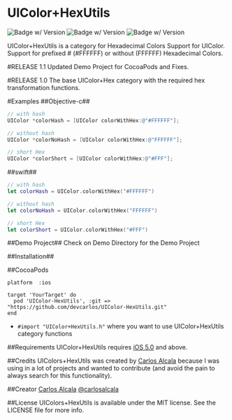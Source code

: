 UIColor+HexUtils
=========================
![Badge w/ Version](https://cocoapod-badges.herokuapp.com/v/UIColor-HexUtils/badge.png)
![Badge w/ Version](https://api.travis-ci.org/devcarlos/UIColor-Hex.svg)
![Badge w/ Version](https://cocoapod-badges.herokuapp.com/p/UIColor-HexUtils/badge.png)

UIColor+HexUtils is a category for Hexadecimal Colors Support for UIColor. Support for prefixed # (#FFFFFF) or without (FFFFFF) Hexadecimal Colors.

#RELEASE 1.1
Updated Demo Project for CocoaPods and Fixes.

#RELEASE 1.0
The base UIColor+Hex category with the required hex transformation functions.


#Examples
##Objective-c##
``` objective-c
// with hash
UIColor *colorHash = [UIColor colorWithHex:@"#FFFFFF"];

// without hash
UIColor *colorNoHash = [UIColor colorWithHex:@"FFFFFF"];

// short Hex
UIColor *colorShort = [UIColor colorWithHex:@"#FFF"];
```
##swift##
``` swift
// with hash
let colorHash = UIColor.colorWithHex("#FFFFFF")

// without hash
let colorNoHash = UIColor.colorWithHex("FFFFFF")

// short Hex
let colorShort = UIColor.colorWithHex("#FFF")
```

##Demo Project##
Check on Demo Directory for the Demo Project

##Installation##

##CocoaPods

```
platform  :ios

target 'YourTarget' do
  pod 'UIColor-HexUtils', :git => "https://github.com/devcarlos/UIColor-HexUtils.git"
end

```
* `#import "UIColor+HexUtils.h"` where you want to use UIColor+HexUtils category functions

##Requirements
UIColor+HexUtils requires [iOS 5.0](http://developer.apple.com/library/ios/#releasenotes/General/WhatsNewIniPhoneOS/Articles/iPhoneOS4.html) and above.

##Credits
UIColors+HexUtils was created by [Carlos Alcala](https://github.com/devcarlos) because I was using in a lot of projects and wanted to contribute (and avoid the pain to always search for this functionality).


##Creator
[Carlos Alcala](https://github.com/devcarlos) [@carlosalcala](https://twitter.com/carlosalcala)

##License
UIColors+HexUtils is available under the MIT license. See the LICENSE file for more info.
